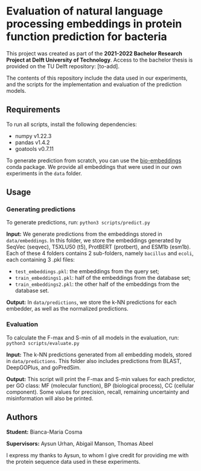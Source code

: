 # Evaluation of natural language processing embeddings in protein function prediction for bacteria
This project was created as part of the **2021-2022 Bachelor Research Project at Delft University of Technology**.
Access to the bachelor thesis is provided on the TU Delft repository: [to-add].

The contents of this repository include the data used in our experiments, and the scripts for the implementation and evaluation of the prediction models.

## Requirements
To run all scripts, install the following dependencies:
- numpy v1.22.3
- pandas v1.4.2
- goatools v0.7.11

To generate prediction from scratch, you can use the [bio-embeddings](https://anaconda.org/conda-forge/bio-embeddings) conda package. We provide all embeddings that were used in our own experiments in the ``data`` folder.

## Usage
### Generating predictions
To generate predictions, run:
``python3 scripts/predict.py``

**Input:** We generate predictions from the embeddings stored in ``data/embeddings``. In this folder, we store the embeddings generated by SeqVec (seqvec), T5XLU50 (t5), ProtBERT (protbert), and ESM1b (esm1b). Each of these 4 folders contains 2 sub-folders, namely ``bacillus`` and ``ecoli``, each containing 3 .pkl files:
- ``test_embeddings.pkl``: the embeddings from the query set;
- ``train_embeddings1.pkl``: half of the embeddings from the database set;
- ``train_embeddings2.pkl``: the other half of the embeddings from the database set.

**Output:** In ``data/predictions``, we store the k-NN predictions for each embedder, as well as the normalized predictions.

### Evaluation
To calculate the F-max and S-min of all models in the evaluation, run: ``python3 scripts/evaluate.py``

**Input:** The k-NN predictions generated from all embedding models, stored in ``data/predictions``. This folder also includes predictions from BLAST, DeepGOPlus, and goPredSim.

**Output:** This script will print the F-max and S-min values for each predictor, per GO class: MF (molecular function), BP (biological process), CC (cellular component). Some values for precision, recall, remaining uncertainty and misinformation will also be printed.

## Authors
**Student:** Bianca-Maria Cosma

**Supervisors:** Aysun Urhan, Abigail Manson, Thomas Abeel

I express my thanks to Aysun, to whom I give credit for providing me with the protein sequence data used in these experiments.
